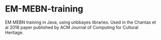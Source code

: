 # EM-MEBN-training
EM MEBN training in Java, using unbbayes libraries. Used in the Chantas et al 2018 paper published by ACM Journal of Computing for Cultural Heritage.
